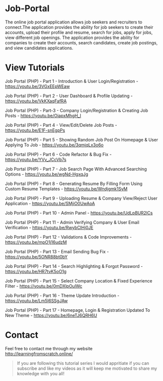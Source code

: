 # Job-Portal

The online job portal application allows job seekers and recruiters to connect.The application provides the ability for job seekers to create their accounts, upload their profile and resume, search for jobs, apply for jobs, view different job openings. The application provides the ability for companies to create their accounts, search candidates, create job postings, and view candidates applications.

# View Tutorials

Job Portal (PHP) - Part 1 - Introduction & User Login/Registration - https://youtu.be/3VGxEEpWEaw

Job Portal (PHP) - Part 2 - User Dashboard & Profile Updating - https://youtu.be/VkKXaqFafRA

Job Portal (PHP) - Part-3 - Company Login/Registration & Creating Job Posts - https://youtu.be/OiapxMhgH_I

Job Portal (PHP) - Part 4 - View/Edit/Delete Job Posts - https://youtu.be/E1F-snEgpPs

Job Portal (PHP) - Part 5 - Showing Random Job Post On Homepage & User Applying To Job - https://youtu.be/3qmjqLx3o6o

Job Portal (PHP) - Part 6 - Code Refactor & Bug Fix - https://youtu.be/YVv_JCcVb7s

Job Portal (PHP) - Part 7 - Job Search Page With Advanced Searching Options  - https://youtu.be/wgNd-HgxqJg

Job Portal (PHP) - Part 8 - Generating Resume By Filling Form Using Custom Resume Templates - https://youtu.be/Wndjgmk1SyM

Job Portal (PHP) - Part 9 - Uploading Resume & Company View/Reject User Application - https://youtu.be/SMjiO0UwAoA

Job Portal (PHP) - Part 10 - Admin Panel - https://youtu.be/UdLpBUR2lCs

Job Portal (PHP) - Part 11 - Admin Verifying Company & User Email Verification - https://youtu.be/RwybCIHj0JE

Job Portal (PHP) - Part 12 - Validations & Code Improvements - https://youtu.be/mpO1j16udzM

Job Portal (PHP) - Part 13 - Email Sending Bug Fix - https://youtu.be/5ONR88bt0bY

Job Portal (PHP) - Part 14 - Search Highlighting & Forgot Password - https://youtu.be/HR7tvK5oO1g

Job Portal (PHP) - Part 15 - Select Company Location & Fixed Experience Filter - https://youtu.be/0mDXlpOulWc

Job Portal (PHP) - Part 16 - Theme Update Introduction - https://youtu.be/Lm5I6SSgJAw

Job Portal (PHP) - Part 17 - Homepage, Login & Registration Updated To New Theme - https://youtu.be/6neTJ6QRH6U


# Contact
Feel free to contact me through my website http://learningfromscratch.online/ 
>If you are following this tutorial series I would appritiate if you can subscribe and like my videos as it will keep me motivated to share my knowledge with you all!
